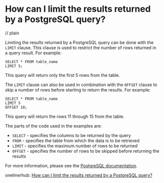 # How can I limit the results returned by a PostgreSQL query?
// plain

Limiting the results returned by a PostgreSQL query can be done with the `LIMIT` clause. This clause is used to restrict the number of rows returned in a query result. For example:

```
SELECT * FROM table_name
LIMIT 5;
```

This query will return only the first 5 rows from the table.

The `LIMIT` clause can also be used in combination with the `OFFSET` clause to skip a number of rows before starting to return the results. For example:

```
SELECT * FROM table_name
LIMIT 5
OFFSET 10;
```

This query will return the rows 11 through 15 from the table.

The parts of the code used in the examples are:

* `SELECT` - specifies the columns to be returned by the query
* `FROM` - specifies the table from which the data is to be retrieved
* `LIMIT` - specifies the maximum number of rows to be returned
* `OFFSET` - specifies the number of rows to be skipped before returning the results

For more information, please see the [PostgreSQL documentation](https://www.postgresql.org/docs/9.3/queries-limit.html).

onelinerhub: [How can I limit the results returned by a PostgreSQL query?](https://onelinerhub.com/postgresql/how-can-i-limit-the-results-returned-by-a-postgresql-query)